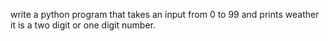 write a python program that takes an input from 0 to 99 and prints weather it is a two digit or one digit number.
